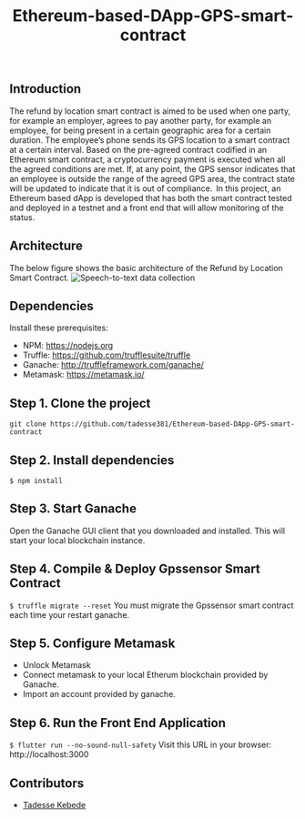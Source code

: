 <h1 align="center">Ethereum-based-DApp-GPS-smart-contract</h1>
</br>

## Introduction
The refund by location smart contract is aimed to be used when one party, for example an employer, agrees to pay another party, for example an employee, for being present in a certain geographic area for a certain duration. The employee’s phone sends its GPS location to a smart contract at a certain interval. Based on the pre-agreed contract codified in an Ethereum smart contract, a cryptocurrency payment is executed when all the agreed conditions are met.  If, at any point, the GPS sensor indicates that an employee is outside the range of the agreed GPS area, the contract state will be updated to indicate that it is out of compliance.  
In this project, an Ethereum based dApp is developed  that has both the smart contract tested and deployed in a testnet and a front end that will allow monitoring of the status.

## Architecture
The below figure shows the basic architecture of the Refund by Location Smart Contract.
![Speech-to-text data collection](data/end-to-end-details-design.jpg)

## Dependencies
Install these prerequisites:
- NPM: https://nodejs.org
- Truffle: https://github.com/trufflesuite/truffle
- Ganache: http://truffleframework.com/ganache/
- Metamask: https://metamask.io/


## Step 1. Clone the project
`git clone https://github.com/tadesse381/Ethereum-based-DApp-GPS-smart-contract`

## Step 2. Install dependencies
```
$ npm install
```
## Step 3. Start Ganache
Open the Ganache GUI client that you downloaded and installed. This will start your local blockchain instance. 

## Step 4. Compile & Deploy Gpssensor Smart Contract
`$ truffle migrate --reset`
You must migrate the Gpssensor smart contract each time your restart ganache.

## Step 5. Configure Metamask
- Unlock Metamask
- Connect metamask to your local Etherum blockchain provided by Ganache.
- Import an account provided by ganache.

## Step 6. Run the Front End Application
`$ flutter run --no-sound-null-safety`
Visit this URL in your browser: http://localhost:3000
## Contributors
* [Tadesse Kebede](https://github.com/tadesse381)
